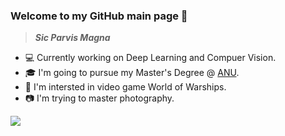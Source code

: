 ### Welcome to my GitHub main page 👋  
> **_Sic Parvis Magna_**

- 💻 Currently working on Deep Learning and Compuer Vision.
- 🎓 I'm going to pursue my Master's Degree @ [ANU](https://www.anu.edu.au/).  
- 🚢 I'm intersted in video game World of Warships.
- 📷 I'm trying to master photography.

![](https://raw.githubusercontent.com/ZichengDuan/profilecard/master/profile-summary-card-output/github/0-profile-details.svg)
